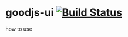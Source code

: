 goodjs-ui [![Build Status](https://travis-ci.org/goodow/goodjs-ui.svg?branch=master)](https://travis-ci.org/goodow/goodjs-ui)
================
how to use
